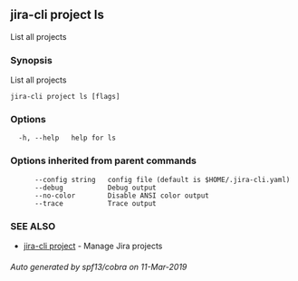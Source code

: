 ## jira-cli project ls

List all projects

### Synopsis

List all projects

```
jira-cli project ls [flags]
```

### Options

```
  -h, --help   help for ls
```

### Options inherited from parent commands

```
      --config string   config file (default is $HOME/.jira-cli.yaml)
      --debug           Debug output
      --no-color        Disable ANSI color output
      --trace           Trace output
```

### SEE ALSO

* [jira-cli project](jira-cli_project.md)	 - Manage Jira projects

###### Auto generated by spf13/cobra on 11-Mar-2019
